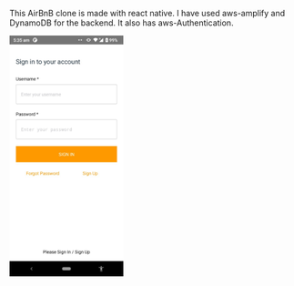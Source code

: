 This AirBnB clone is made with react native. I have used aws-amplify and DynamoDB for the backend. It also has aws-Authentication.

<img src="./assets/ReadmeImages/1.png" alt="Image1" width="200"/>
